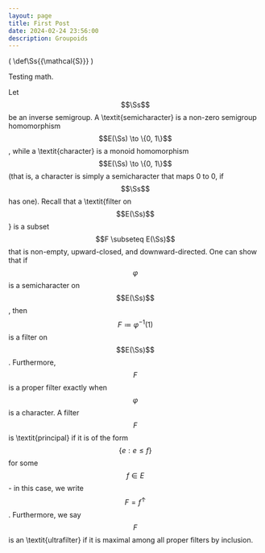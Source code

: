```yaml
---
layout: page
title: First Post
date: 2024-02-24 23:56:00
description: Groupoids
---
```


\(
  \def\Ss{{\mathcal{S}}}
\)

Testing math.

Let $$\Ss$$ be an inverse semigroup. A \textit{semicharacter} is a non-zero semigroup homomorphism $$E(\Ss) \to \{0, 1\}$$, while a \textit{character} is a monoid homomorphism $$E(\Ss) \to \{0, 1\}$$ (that is, a character is simply a semicharacter that maps 0 to 0, if $$\Ss$$ has one). Recall that a \textit{filter on $$E(\Ss)$$} is a subset $$F \subseteq E(\Ss)$$ that is non-empty, upward-closed, and downward-directed. One can show that if $$\varphi$$ is a semicharacter on $$E(\Ss)$$, then $$F \coloneqq \varphi^{-1}(1)$$ is a filter on $$E(\Ss)$$. Furthermore, $$F$$ is a proper filter exactly when $$\varphi$$ is a character. A filter $$F$$ is \textit{principal} if it is of the form $$\{e : e \leq f\}$$ for some $$f \in E$$ - in this case, we write $$F = f^{\uparrow}$$. Furthermore, we say $$F$$ is an \textit{ultrafilter} if it is maximal among all proper filters by inclusion. 
